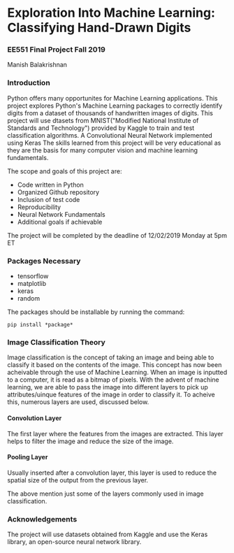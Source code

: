 # Exploration Into Machine Learning: Classifying Hand-Drawn Digits
### EE551 Final Project Fall 2019
Manish Balakrishnan <br />

### Introduction
Python offers many opportunites for Machine Learning applications. This project explores Python's Machine Learning packages to correctly identify digits from a dataset of thousands of handwritten images of digits. This project will use dtasets from MNIST("Modified National Institute of Standards and Technology") provided by Kaggle to train and test classification algorithms. A Convolutional Neural Network implemented using Keras The skills learned from this project will be very educational as they are the basis for many computer vision and machine learning fundamentals.

The scope and goals of this project are:
* Code written in Python
* Organized Github repository
* Inclusion of test code
* Reproducibility
* Neural Network Fundamentals
* Additional goals if achievable

The project will be completed by the deadline of 12/02/2019 Monday at 5pm ET

### Packages Necessary

* tensorflow
* matplotlib
* keras
* random

The packages should be installable by running the command:
```
pip install *package*
```


### Image Classification Theory
Image classification is the concept of taking an image and being able to classify it based on the contents of the image. This concept has now been acheivable through the use of Machine Learning. When an image is inputted to a computer, it is read as a bitmap of pixels. With the advent of machine learning, we are able to pass the image into different layers to pick up attributes/uinque features of the image in order to classify it. To acheive this, numerous layers are used, discussed below.  

#### Convolution Layer
The first layer where the features from the images are extracted. This layer helps to filter the image and reduce the size of the image.
  
#### Pooling Layer
Usually inserted after a convolution layer, this layer is used to reduce the spatial size of the output from the previous layer.

The above mention just some of the layers commonly used in image classification. 

  
### Acknowledgements <br />
The project will use datasets obtained from Kaggle and use the Keras library, an open-source neural network library.
